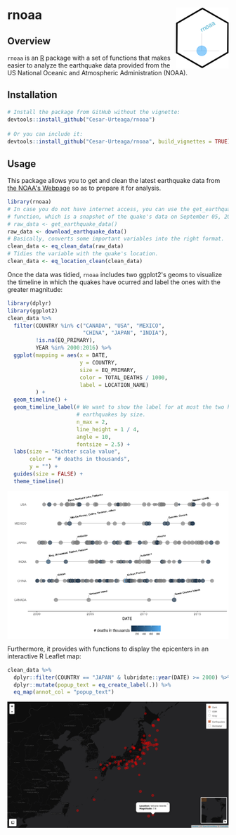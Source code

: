 
<!-- 
  README.md is generated from README.Rmd, so you should edit that file.
-->
rnoaa <img src="man/figures/logo.png" align="right" width="120"/>
=================================================================

Overview
--------

`rnoaa` is an [R](https://www.r-project.org/) package with a set of functions that makes easier to analyze the earthquake data provided from the US National Oceanic and Atmospheric Administration (NOAA).

Installation
------------

``` r
# Install the package from GitHub without the vignette:
devtools::install_github("Cesar-Urteaga/rnoaa")

# Or you can include it:
devtools::install_github("Cesar-Urteaga/rnoaa", build_vignettes = TRUE)
```

Usage
-----

This package allows you to get and clean the latest earthquake data from [the NOAA's Webpage](https://www.ngdc.noaa.gov/nndc/struts/form?t=101650&s=1&d=1) so as to prepare it for analysis.

``` r
library(rnoaa)
# In case you do not have internet access, you can use the get_earthquake_data 
# function, which is a snapshot of the quake's data on September 05, 2017:
# raw_data <- get_earthquake_data()
raw_data <- download_earthquake_data()
# Basically, converts some important variables into the right format.
clean_data <- eq_clean_data(raw_data)
# Tidies the variable with the quake's location.
clean_data <- eq_location_clean(clean_data)
```

Once the data was tidied, `rnoaa` includes two ggplot2's geoms to visualize the timeline in which the quakes have ocurred and label the ones with the greater magnitude:

``` r
library(dplyr)
library(ggplot2)
clean_data %>%
  filter(COUNTRY %in% c("CANADA", "USA", "MEXICO", 
                        "CHINA", "JAPAN", "INDIA"),  
         !is.na(EQ_PRIMARY),
         YEAR %in% 2000:2016) %>% 
  ggplot(mapping = aes(x = DATE,
                       y = COUNTRY,
                       size = EQ_PRIMARY,
                       color = TOTAL_DEATHS / 1000,
                       label = LOCATION_NAME)
         ) +
  geom_timeline() +
  geom_timeline_label(# We want to show the label for at most the two highest
                      # earthquakes by size.
                      n_max = 2, 
                      line_height = 1 / 4, 
                      angle = 10, 
                      fontsize = 2.5) +
  labs(size = "Richter scale value",
       color = "# deaths in thousands", 
       y = "") +
  guides(size = FALSE) +
  theme_timeline()
```

<img src="man/figures/README-TimelineGeom-1.png" style="display: block; margin: auto;" />

Furthermore, it provides with functions to display the epicenters in an interactive R Leaflet map:

``` r
clean_data %>%
  dplyr::filter(COUNTRY == "JAPAN" & lubridate::year(DATE) >= 2000) %>%
  dplyr::mutate(popup_text = eq_create_label(.)) %>%
  eq_map(annot_col = "popup_text")
```

![](./man/figures/README-LeafletMap-1.png?raw=true)
